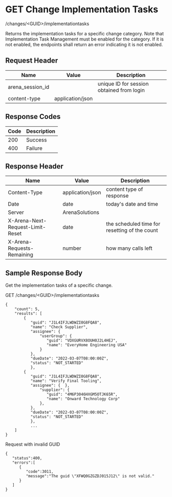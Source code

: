 # GET Change Implementation Tasks
/changes/&lt;GUID&gt;/implementationtasks

Returns the implementation tasks for a specific change category. Note that Implementation Task Management must be enabled for the category. If it is not enabled, the endpoints shall return an error indicating it is not enabled.

## Request Header

| Name  | Value  | Description  |
|  --- |  --- |  --- | 
| arena_session_id  |   | unique ID for session obtained from login  |
| content-type  | application/json  |   |

## Response Codes

| Code  | Description  |
|  --- |  --- | 
| 200  | Success  |
| 400  | Failure  |

## Response Header

| Name  | Value  | Description  |
|  --- |  --- |  --- | 
| Content-Type  | application/json  | content type of response  |
| Date  | date  | today's date and time  |
| Server  | ArenaSolutions  |   |
| X-Arena-Next-Request-Limit-Reset   | date  | the scheduled time for resetting of the count  |
| X-Arena-Requests-Remaining   | number  | how many calls left  |

## Sample Response Body
Get the implementation tasks of a specific change.

GET /changes/&lt;GUID&gt;/implementationtasks

```
{
    "count": 5,
    "results": [
        {
           "guid": "J1L4IFJLWDWZI0G8FQA8",
           "name": "Check Supplier",
           "assignee": {  
               "userGroup": {
                  "guid": "VDXGURVX8OUH0J2L4HEJ",
                  "name": "EveryHome Engineering USA"
               }
           },
           "dueDate": "2022-03-07T08:00:00Z",
           "status": "NOT_STARTED"  
           },
        {
           "guid": "J1L4IFJLWDWZI0G8FQA8",
           "name": "Verify Final Tooling",
           "assignee": {  },
               "supplier": {
                  "guid": "4M6P3046HXGM5OTJK65R",
                  "name": "Onward Technology Corp"
               },
           },
           "dueDate": "2022-03-07T08:00:00Z",
           "status": "NOT_STARTED"  
           },
           ...
    ]
}
```
Request with invalid GUID

```
{  
   "status":400,
   "errors":[  
      {  
         "code":3011,
         "message":"The guid \"XFWQ0GZGZDJ015J12\" is not valid."
      }
   ]
}
```
